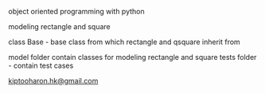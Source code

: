 object oriented programming with python

modeling rectangle and square

class Base - base class from which rectangle and qsquare inherit from

model folder contain classes for modeling rectangle and square
tests folder - contain test cases

<author><kiptooharon.hk@gmail.com>

